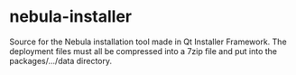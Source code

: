 # nebula-installer
Source for the Nebula installation tool made in Qt Installer Framework. The deployment files must all be compressed into a 7zip file and put into the packages/.../data directory. 
